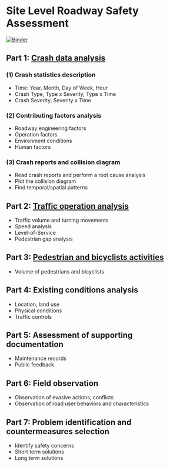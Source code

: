 # Site Level Roadway Safety Assessment
[![Binder](https://mybinder.org/badge_logo.svg)](https://mybinder.org/v2/gh/cecilialxy/Site-Level-Roadway-Safety-Assessment/main)
    
## Part 1: [Crash data analysis](1_Crash-data-analysis.ipynb)
### (1) Crash statistics description
- Time: Year, Month, Day of Week, Hour
- Crash Type, Type x Severity, Type x Time
- Crash Severity, Severity x Time
    
### (2) Contributing factors analysis
- Roadway engineering factors
- Operation factors
- Environment conditions
- Human factors

### (3) Crash reports and collision diagram
- Read crash reports and perform a root cause analysis
- Plot the collision diagram
- Find temporal/spatial patterns

## Part 2: [Traffic operation analysis](2_Traffic-operation-analysis.ipynb)
- Traffic volume and turning movements
- Speed analysis
- Level-of-Service
- Pedestrian gap analysis 

## Part 3: [Pedestrian and bicyclists activities](3_Pedestrian-and-bicyclists-activities.ipynb)
- Volume of pedestrians and bicyclists

## Part 4: Existing conditions analysis
- Location, land use
- Physical conditions
- Traffic controls

## Part 5: Assessment of supporting documentation
- Maintenance records
- Public feedback

## Part 6: Field observation
- Observation of evasive actions, conflicts
- Observation of road user behaviors and characteristics

## Part 7: Problem identification and countermeasures selection
- Identify safety concerns
- Short term solutions
- Long term solutions